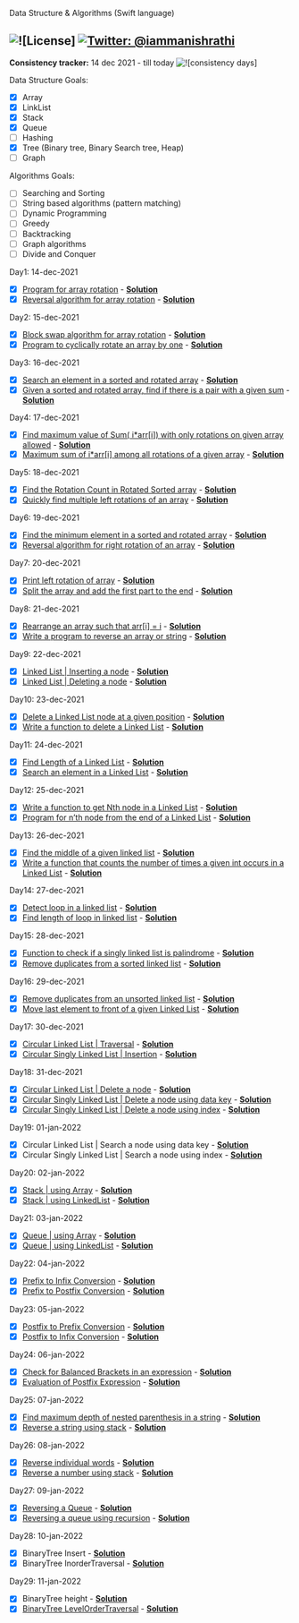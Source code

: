 Data Structure &amp; Algorithms (Swift language)


![![License]](https://img.shields.io/badge/license-MIT-green.svg?style=flat)
[![Twitter: @iammanishrathi](https://img.shields.io/badge/contact-@iammanishrathi-blue.svg?style=flat)](https://twitter.com/iammanishrathi)
------
**Consistency tracker:** 14 dec 2021 - till today ![![consistency days]](https://img.shields.io/badge/029-days-green.svg?style=flat)

Data Structure Goals:
- [x] Array
- [x] LinkList
- [x] Stack
- [x] Queue 
- [ ] Hashing
- [x] Tree (Binary tree, Binary Search tree, Heap)
- [ ] Graph 

Algorithms Goals:
- [ ] Searching and Sorting
- [ ] String based algorithms (pattern matching)
- [ ] Dynamic Programming
- [ ] Greedy
- [ ] Backtracking
- [ ] Graph algorithms
- [ ] Divide and Conquer

Day1: 14-dec-2021
- [x] [Program for array rotation](https://www.geeksforgeeks.org/array-rotation/) - [**Solution**](https://github.com/crazymanish/dsa/blob/main/DataStructures/Array/Day1/Day1/ViewController%2BProblem1.swift)
- [x] [Reversal algorithm for array rotation](https://www.geeksforgeeks.org/program-for-array-rotation-continued-reversal-algorithm/) - [**Solution**](https://github.com/crazymanish/dsa/blob/main/DataStructures/Array/Day1/Day1/ViewController%2BProblem2.swift)

Day2: 15-dec-2021
- [x] [Block swap algorithm for array rotation](https://www.geeksforgeeks.org/block-swap-algorithm-for-array-rotation/) - [**Solution**](https://github.com/crazymanish/dsa/blob/main/DataStructures/Array/Day2/Day2/ViewController%2BProblem1.swift)
- [x] [Program to cyclically rotate an array by one](https://www.geeksforgeeks.org/c-program-cyclically-rotate-array-one/) - [**Solution**](https://github.com/crazymanish/dsa/blob/main/DataStructures/Array/Day2/Day2/ViewController%2BProblem2.swift)

Day3: 16-dec-2021
- [x] [Search an element in a sorted and rotated array](https://www.geeksforgeeks.org/search-an-element-in-a-sorted-and-pivoted-array/) - [**Solution**](https://github.com/crazymanish/dsa/blob/main/DataStructures/Array/Day3/Day3/ViewController%2BProblem1.swift)
- [x] [Given a sorted and rotated array, find if there is a pair with a given sum](https://www.geeksforgeeks.org/given-a-sorted-and-rotated-array-find-if-there-is-a-pair-with-a-given-sum/) - [**Solution**](https://github.com/crazymanish/dsa/blob/main/DataStructures/Array/Day3/Day3/ViewController%2BProblem2.swift)

Day4: 17-dec-2021
- [x] [Find maximum value of Sum( i*arr[i]) with only rotations on given array allowed](https://www.geeksforgeeks.org/find-maximum-value-of-sum-iarri-with-only-rotations-on-given-array-allowed/) - [**Solution**](https://github.com/crazymanish/dsa/blob/main/DataStructures/Array/Day4/Day4/ViewController%2BProblem1.swift)
- [x] [Maximum sum of i*arr[i] among all rotations of a given array](https://www.geeksforgeeks.org/maximum-sum-iarri-among-rotations-given-array/) - [**Solution**](https://github.com/crazymanish/dsa/blob/main/DataStructures/Array/Day4/Day4/ViewController%2BProblem2.swift)

Day5: 18-dec-2021
- [x] [Find the Rotation Count in Rotated Sorted array](https://www.geeksforgeeks.org/find-rotation-count-rotated-sorted-array/) - [**Solution**](https://github.com/crazymanish/dsa/blob/main/DataStructures/Array/Day5/Day5/ViewController%2BProblem1.swift)
- [x] [Quickly find multiple left rotations of an array](https://www.geeksforgeeks.org/quickly-find-multiple-left-rotations-of-an-array/) - [**Solution**](https://github.com/crazymanish/dsa/blob/main/DataStructures/Array/Day5/Day5/ViewController%2BProblem2.swift)

Day6: 19-dec-2021
- [x] [Find the minimum element in a sorted and rotated array](https://www.geeksforgeeks.org/find-minimum-element-in-a-sorted-and-rotated-array/) - [**Solution**](https://github.com/crazymanish/dsa/blob/main/DataStructures/Array/Day6/Day6/ViewController%2BProblem1.swift)
- [x] [Reversal algorithm for right rotation of an array](https://www.geeksforgeeks.org/reversal-algorithm-right-rotation-array/) - [**Solution**](https://github.com/crazymanish/dsa/blob/main/DataStructures/Array/Day6/Day6/ViewController%2BProblem2.swift)

Day7: 20-dec-2021
- [x] [Print left rotation of array](https://www.geeksforgeeks.org/print-left-rotation-array/) - [**Solution**](https://github.com/crazymanish/dsa/blob/main/DataStructures/Array/Day7/Day7/ViewController%2BProblem1.swift)
- [x] [Split the array and add the first part to the end](https://www.geeksforgeeks.org/split-array-add-first-part-end/) - [**Solution**](https://github.com/crazymanish/dsa/blob/main/DataStructures/Array/Day7/Day7/ViewController%2BProblem2.swift)

Day8: 21-dec-2021
- [x] [Rearrange an array such that arr[i] = i](https://www.geeksforgeeks.org/rearrange-array-arri/) - [**Solution**](https://github.com/crazymanish/dsa/blob/main/DataStructures/Array/Day8/Day8/ViewController%2BProblem1.swift)
- [x] [Write a program to reverse an array or string](https://www.geeksforgeeks.org/write-a-program-to-reverse-an-array-or-string/) - [**Solution**](https://github.com/crazymanish/dsa/blob/main/DataStructures/Array/Day8/Day8/ViewController%2BProblem2.swift)

Day9: 22-dec-2021
- [x] [Linked List | Inserting a node](https://www.geeksforgeeks.org/linked-list-set-2-inserting-a-node/) - [**Solution**](https://github.com/crazymanish/dsa-reusable/blob/main/Sources/dsa-reusable/LinkedList/SinglyLinkedList/SinglyLinkedList.swift#L43)
- [x] [Linked List | Deleting a node](https://www.geeksforgeeks.org/linked-list-set-3-deleting-node/) - [**Solution**](https://github.com/crazymanish/dsa-reusable/blob/main/Sources/dsa-reusable/LinkedList/SinglyLinkedList/SinglyLinkedList.swift#L54)

Day10: 23-dec-2021
- [x] [Delete a Linked List node at a given position](https://www.geeksforgeeks.org/delete-a-linked-list-node-at-a-given-position/) - [**Solution**](https://github.com/crazymanish/dsa-reusable/blob/main/Sources/dsa-reusable/LinkedList/SinglyLinkedList/SinglyLinkedList.swift#L87)
- [x] [Write a function to delete a Linked List](https://www.geeksforgeeks.org/write-a-function-to-delete-a-linked-list/) - [**Solution**](https://github.com/crazymanish/dsa-reusable/blob/main/Sources/dsa-reusable/LinkedList/SinglyLinkedList/SinglyLinkedList.swift#L117)

Day11: 24-dec-2021
- [x] [Find Length of a Linked List](https://www.geeksforgeeks.org/find-length-of-a-linked-list-iterative-and-recursive/) - [**Solution**](https://github.com/crazymanish/dsa-reusable/blob/main/Sources/dsa-reusable/LinkedList/SinglyLinkedList/SinglyLinkedList.swift#L29)
- [x] [Search an element in a Linked List](https://www.geeksforgeeks.org/search-an-element-in-a-linked-list-iterative-and-recursive/) - [**Solution**](https://github.com/crazymanish/dsa-reusable/blob/main/Sources/dsa-reusable/LinkedList/SinglyLinkedList/SinglyLinkedList.swift#L121)

Day12: 25-dec-2021
- [x] [Write a function to get Nth node in a Linked List](https://www.geeksforgeeks.org/write-a-function-to-get-nth-node-in-a-linked-list/) - [**Solution**](https://github.com/crazymanish/dsa-reusable/blob/main/Sources/dsa-reusable/LinkedList/SinglyLinkedList/SinglyLinkedList.swift#L135)
- [x] [Program for n’th node from the end of a Linked List](https://www.geeksforgeeks.org/nth-node-from-the-end-of-a-linked-list/) - [**Solution**](https://github.com/crazymanish/dsa-reusable/blob/main/Sources/dsa-reusable/LinkedList/SinglyLinkedList/SinglyLinkedList.swift#L151)

Day13: 26-dec-2021
- [x] [Find the middle of a given linked list](https://www.geeksforgeeks.org/write-a-c-function-to-print-the-middle-of-the-linked-list/) - [**Solution**](https://github.com/crazymanish/dsa/blob/main/DataStructures/LinkedList/Day13/Day13/ViewController%2BProblem1.swift)
- [x] [Write a function that counts the number of times a given int occurs in a Linked List](https://www.geeksforgeeks.org/write-a-function-that-counts-the-number-of-times-a-given-int-occurs-in-a-linked-list/) - [**Solution**](https://github.com/crazymanish/dsa/blob/main/DataStructures/LinkedList/Day13/Day13/ViewController%2BProblem2.swift)

Day14: 27-dec-2021
- [x] [Detect loop in a linked list](https://www.geeksforgeeks.org/detect-loop-in-a-linked-list/) - [**Solution**](https://github.com/crazymanish/dsa/blob/main/DataStructures/LinkedList/Day14/Day14/ViewController%2BProblem1.swift)
- [x] [Find length of loop in linked list](https://www.geeksforgeeks.org/find-length-of-loop-in-linked-list/) - [**Solution**](https://github.com/crazymanish/dsa/blob/main/DataStructures/LinkedList/Day14/Day14/ViewController%2BProblem2.swift)

Day15: 28-dec-2021
- [x] [Function to check if a singly linked list is palindrome](https://www.geeksforgeeks.org/function-to-check-if-a-singly-linked-list-is-palindrome/) - [**Solution**](https://github.com/crazymanish/dsa/blob/main/DataStructures/LinkedList/Day15/Day15/ViewController%2BProblem1.swift)
- [x] [Remove duplicates from a sorted linked list](https://www.geeksforgeeks.org/remove-duplicates-from-a-sorted-linked-list/) - [**Solution**](https://github.com/crazymanish/dsa/blob/main/DataStructures/LinkedList/Day15/Day15/ViewController%2BProblem2.swift)

Day16: 29-dec-2021
- [x] [Remove duplicates from an unsorted linked list](https://www.geeksforgeeks.org/remove-duplicates-from-an-unsorted-linked-list/) - [**Solution**](https://github.com/crazymanish/dsa/blob/main/DataStructures/LinkedList/Day16/Day16/ViewController%2BProblem1.swift)
- [x] [Move last element to front of a given Linked List](https://www.geeksforgeeks.org/move-last-element-to-front-of-a-given-linked-list/) - [**Solution**](https://github.com/crazymanish/dsa/blob/main/DataStructures/LinkedList/Day16/Day16/ViewController%2BProblem2.swift)

Day17: 30-dec-2021
- [x] [Circular Linked List | Traversal](https://www.geeksforgeeks.org/circular-linked-list-set-2-traversal/) - [**Solution**](https://github.com/crazymanish/dsa-reusable/blob/main/Sources/dsa-reusable/LinkedList/SinglyCircularLinkedList/SinglyCircularLinkedList.swift#L59)
- [x] [Circular Singly Linked List | Insertion](https://www.geeksforgeeks.org/circular-singly-linked-list-insertion/) - [**Solution**](https://github.com/crazymanish/dsa-reusable/blob/main/Sources/dsa-reusable/LinkedList/SinglyCircularLinkedList/SinglyCircularLinkedList.swift#L46)

Day18: 31-dec-2021
- [x] [Circular Linked List | Delete a node](https://www.geeksforgeeks.org/deletion-circular-linked-list/) - [**Solution**](https://github.com/crazymanish/dsa-reusable/blob/main/Sources/dsa-reusable/LinkedList/SinglyCircularLinkedList/SinglyCircularLinkedList.swift#L81)
- [x] [Circular Singly Linked List | Delete a node using data key](https://www.geeksforgeeks.org/deletion-circular-linked-list/) - [**Solution**](https://github.com/crazymanish/dsa-reusable/blob/main/Sources/dsa-reusable/LinkedList/SinglyCircularLinkedList/SinglyCircularLinkedList.swift#L91)
- [x] [Circular Singly Linked List | Delete a node using index](https://www.geeksforgeeks.org/deletion-circular-linked-list/) - [**Solution**](https://github.com/crazymanish/dsa-reusable/blob/main/Sources/dsa-reusable/LinkedList/SinglyCircularLinkedList/SinglyCircularLinkedList.swift#L114)

Day19: 01-jan-2022
- [x] Circular Linked List | Search a node using data key - [**Solution**](https://github.com/crazymanish/dsa-reusable/blob/main/Sources/dsa-reusable/LinkedList/SinglyCircularLinkedList/SinglyCircularLinkedList.swift#L138)
- [x] Circular Singly Linked List | Search a node using index - [**Solution**](https://github.com/crazymanish/dsa-reusable/blob/main/Sources/dsa-reusable/LinkedList/SinglyCircularLinkedList/SinglyCircularLinkedList.swift#L152)

Day20: 02-jan-2022
- [x] [Stack | using Array](https://www.geeksforgeeks.org/stack-data-structure-introduction-program/) - [**Solution**](https://github.com/crazymanish/dsa-reusable/blob/main/Sources/dsa-reusable/Stack/Stack.swift)
- [x] [Stack | using LinkedList](https://www.geeksforgeeks.org/stack-data-structure-introduction-program/) - [**Solution**](https://github.com/crazymanish/dsa-reusable/blob/main/Sources/dsa-reusable/Stack/StackLinkedList.swift)

Day21: 03-jan-2022
- [x] [Queue | using Array](https://www.geeksforgeeks.org/queue-set-1introduction-and-array-implementation/) - [**Solution**](https://github.com/crazymanish/dsa-reusable/blob/main/Sources/dsa-reusable/Queue/Queue.swift)
- [x] [Queue | using LinkedList](https://www.geeksforgeeks.org/queue-linked-list-implementation/) - [**Solution**](https://github.com/crazymanish/dsa-reusable/blob/main/Sources/dsa-reusable/Queue/QueueLinkedList.swift)

Day22: 04-jan-2022
- [x] [Prefix to Infix Conversion](https://www.geeksforgeeks.org/prefix-infix-conversion/) - [**Solution**](https://github.com/crazymanish/dsa/blob/main/DataStructures/Stack/Day22/Day22/ViewController%2BProblem1.swift)
- [x] [Prefix to Postfix Conversion](https://www.geeksforgeeks.org/prefix-postfix-conversion/) - [**Solution**](https://github.com/crazymanish/dsa/blob/main/DataStructures/Stack/Day22/Day22/ViewController%2BProblem2.swift)

Day23: 05-jan-2022
- [x] [Postfix to Prefix Conversion](https://www.geeksforgeeks.org/postfix-prefix-conversion/) - [**Solution**](https://github.com/crazymanish/dsa/blob/main/DataStructures/Stack/Day23/Day23/ViewController%2BProblem1.swift)
- [x] [Postfix to Infix Conversion](https://www.geeksforgeeks.org/postfix-to-infix/) - [**Solution**](https://github.com/crazymanish/dsa/blob/main/DataStructures/Stack/Day23/Day23/ViewController%2BProblem2.swift)

Day24: 06-jan-2022
- [x] [Check for Balanced Brackets in an expression](https://www.geeksforgeeks.org/check-for-balanced-parentheses-in-an-expression/) - [**Solution**](https://github.com/crazymanish/dsa/blob/main/DataStructures/Stack/Day24/Day24/ViewController%2BProblem1.swift)
- [x] [Evaluation of Postfix Expression](https://www.geeksforgeeks.org/stack-set-4-evaluation-postfix-expression/) - [**Solution**](https://github.com/crazymanish/dsa/blob/main/DataStructures/Stack/Day24/Day24/ViewController%2BProblem2.swift)

Day25: 07-jan-2022
- [x] [Find maximum depth of nested parenthesis in a string](https://www.geeksforgeeks.org/find-maximum-depth-nested-parenthesis-string/) - [**Solution**](https://github.com/crazymanish/dsa/blob/main/DataStructures/Stack/Day25/Day25/ViewController%2BProblem1.swift)
- [x] [Reverse a string using stack](https://www.geeksforgeeks.org/stack-set-3-reverse-string-using-stack/) - [**Solution**](https://github.com/crazymanish/dsa/blob/main/DataStructures/Stack/Day25/Day25/ViewController%2BProblem2.swift)

Day26: 08-jan-2022
- [x] [Reverse individual words](https://www.geeksforgeeks.org/reverse-individual-words/) - [**Solution**](https://github.com/crazymanish/dsa/blob/main/DataStructures/Stack/Day26/Day26/ViewController%2BProblem1.swift)
- [x] [Reverse a number using stack](https://www.geeksforgeeks.org/reverse-number-using-stack/) - [**Solution**](https://github.com/crazymanish/dsa/blob/main/DataStructures/Stack/Day26/Day26/ViewController%2BProblem2.swift)

Day27: 09-jan-2022
- [x] [Reversing a Queue](https://www.geeksforgeeks.org/reversing-a-queue/) - [**Solution**](https://github.com/crazymanish/dsa/blob/main/DataStructures/Queue/Day27/Day27/ViewController%2BProblem1.swift)
- [x] [Reversing a queue using recursion](https://www.geeksforgeeks.org/reversing-queue-using-recursion/) - [**Solution**](https://github.com/crazymanish/dsa/blob/main/DataStructures/Queue/Day27/Day27/ViewController%2BProblem2.swift)

Day28: 10-jan-2022
- [x] BinaryTree Insert - [**Solution**](https://github.com/crazymanish/dsa-reusable/blob/main/Sources/dsa-reusable/BinaryTree/BinaryTree.swift#L19)
- [x] BinaryTree InorderTraversal - [**Solution**](https://github.com/crazymanish/dsa-reusable/blob/main/Sources/dsa-reusable/BinaryTree/BinaryTree%2BTraversal.swift#L11)

Day29: 11-jan-2022
- [x] BinaryTree height - [**Solution**](https://github.com/crazymanish/dsa-reusable/blob/main/Sources/dsa-reusable/BinaryTree/BinaryTree%2BHelper.swift#L11)
- [x] [BinaryTree LevelOrderTraversal](https://www.geeksforgeeks.org/level-order-tree-traversal/) - [**Solution**](https://github.com/crazymanish/dsa-reusable/blob/main/Sources/dsa-reusable/BinaryTree/BinaryTree%2BTraversal.swift#L31)
